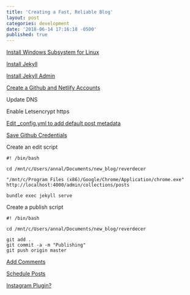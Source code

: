 ```yaml
---
title: 'Creating a Fast, Reliable Blog'
layout: post
categories: development
date: '2018-06-14 17:16:18 -0500'
published: true
---
```


[Install Windows Subsystem for Linux](https://msdn.microsoft.com/en-us/commandline/wsl/install_guide)

[Install Jekyll](https://jekyllrb.com/docs/windows/#installation-via-bash-on-windows-10)

[Install Jekyll Admin](https://github.com/jekyll/jekyll-admin)

[Create a Github and Netlify Accounts](https://www.netlify.com/blog/2015/10/28/a-step-by-step-guide-jekyll-3.0-on-netlify/)

Update DNS

Enable Letsencrypt https

[Edit _config.yml to add default post metadata](https://github.com/jekyll/jekyll-admin/issues/409)

[Save Github Credentials](https://stackoverflow.com/questions/35942754/how-to-save-username-and-password-in-git)

Create an edit script

```
#! /bin/bash

cd /mnt/c/Users/annal/Documents/new_blog/reverdecer

"/mnt/c/Program Files (x86)/Google/Chrome/Application/chrome.exe" http://localhost:4000/admin/collections/posts

bundle exec jekyll serve
```

Create a publish script

```
#! /bin/bash

cd /mnt/c/Users/annal/Documents/new_blog/reverdecer

git add .
git commit -a -m "Publishing"
git push origin master
```

[Add Comments](http://idiologos.netlify.com/2017/03/20/jekyll-and-staticman.html)


[Schedule Posts](https://flaviocopes.com/netlify-auto-deploy/)

[Instagram Plugin?](https://www.google.com.mx/search?q=instagram+jekyll&rlz=1C1CHBD_enUS780US780&oq=instagram+jekyll&aqs=chrome..69i57j0l5.4547j0j7&sourceid=chrome&ie=UTF-8/)
